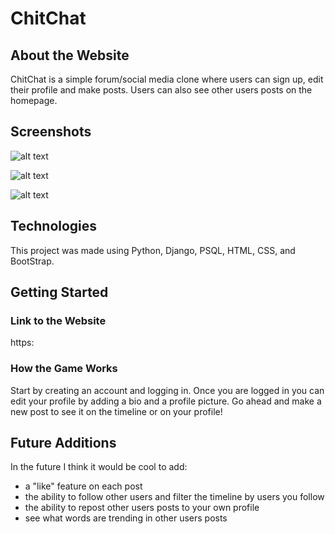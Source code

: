 # ChitChat

## About the Website

ChitChat is a simple forum/social media clone where users can sign up, edit their profile and make posts. Users can also see other users posts on the homepage.

## Screenshots

![alt text](https://i.imgur.com/yAl7H0l.png)

![alt text](https://i.imgur.com/6oFC3d4.png)

![alt text](https://i.imgur.com/iV0Od8t.png)

## Technologies

This project was made using Python, Django, PSQL, HTML, CSS, and BootStrap.

## Getting Started

### Link to the Website

https:

### How the Game Works

Start by creating an account and logging in. Once you are logged in you can edit your profile by adding a bio and a profile picture. Go ahead and make a new post to see it on the timeline or on your profile!

## Future Additions

In the future I think it would be cool to add:

- a "like" feature on each post
- the ability to follow other users and filter the timeline by users you follow
- the ability to repost other users posts to your own profile
- see what words are trending in other users posts
